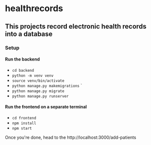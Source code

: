 # healthrecords
## This projects record electronic health records into a database
### Setup     
#### Run the backend    
- `cd backend`     
- `python -m venv venv`   
- `source venv/bin/activate`    
- `python manage.py makemigrations`    `
- `python manage.py migrate`    
- `python manage.py runserver`    
#### Run the frontend on a separate terminal    
- `cd frontend`    
- `npm install`    
- `npm start`    

Once you're done, head to the http://localhost:3000/add-patients     
